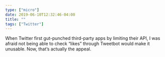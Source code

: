 ```yaml
---
type: ["micro"]
date: 2019-06-10T12:32:46-04:00
title: ""
tags: ["Twitter"]
---
```

When Twitter first gut-punched third-party apps by limiting their API, I was afraid not being able to check “likes” through Tweetbot would make it unusable. Now, that’s actually the appeal.
